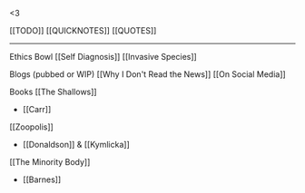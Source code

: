 <3

[[TODO]]
[[QUICKNOTES]]
[[QUOTES]]

---
Ethics Bowl
[[Self Diagnosis]]
[[Invasive Species]]

Blogs (pubbed or WIP)
[[Why I Don't Read the News]]
[[On Social Media]]

Books
[[The Shallows]]
- [[Carr]]

[[Zoopolis]]
- [[Donaldson]] & [[Kymlicka]]

[[The Minority Body]]
- [[Barnes]]


